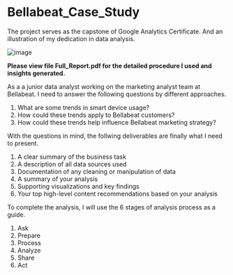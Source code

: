 # Bellabeat_Case_Study
The project serves as the capstone of Google Analytics Certificate. And an illustration of my dedication in data analysis.

![image](https://user-images.githubusercontent.com/104649195/166116640-db1f2b1f-bd5c-481a-8adf-aef6bb66f400.png)

**Please view file Full_Report.pdf for the detailed procedure I used and insights generated.**

As a a junior data analyst working on the marketing analyst team at Bellabeat. I need to answer the following questions by different approaches.
1. What are some trends in smart device usage? 
2. How could these trends apply to Bellabeat customers? 
3. How could these trends help influence Bellabeat marketing strategy?


With the questions in mind, the follwing deliverables are finally what I need to present.
1. A clear summary of the business task 
2. A description of all data sources used 
3. Documentation of any cleaning or manipulation of data 
4. A summary of your analysis 
5. Supporting visualizations and key findings 
6. Your top high-level content recommendations based on your analysis

To complete the analysis, I will use the 6 stages of analysis process as a guide. 
1. Ask
2. Prepare
3. Process
4. Analyze
5. Share
6. Act

